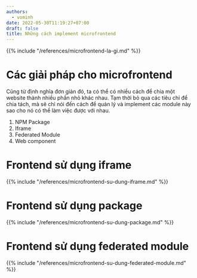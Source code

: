 ```yaml
---
authors:
  - vominh
date: 2022-05-30T11:19:27+07:00
draft: false
title: Những cách implement microfrontend
---
```


{{% include "/references/microfrontend-la-gi.md" %}}

# Các giải pháp cho microfrontend

Cũng từ định nghĩa đơn giản đó, ta có thể có nhiều cách để chia một website thành nhiều phần nhỏ khác nhau. Tạm thời bỏ qua các tiêu chỉ để chia tách, mà sẽ chỉ nói đến cách để quản lý và implement các module này sao cho nó có thể làm việc được với nhau.

1. NPM Package
2. Iframe
3. Federated Module
4. Web component

# Frontend sử dụng iframe

{{% include "/references/microfrontend-su-dung-iframe.md" %}}

# Frontend sử dụng package

{{% include "/references/microfrontend-su-dung-package.md" %}}

# Frontend sử dụng federated module

{{% include "/references/microfrontend-su-dung-federated-module.md" %}}
